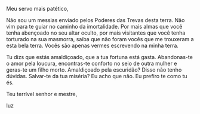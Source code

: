 Meu servo mais patético,

Não sou um messias enviado pelos Poderes das Trevas desta terra. 
Não vim para te guiar no caminho da imortalidade. 
Por mais almas que você tenha abençoado no seu altar oculto, por mais visitantes que você tenha torturado na sua masmorra, saiba que não foram vocês que me trouxeram a esta bela terra. 
Vocês são apenas vermes escrevendo na minha terra.

Tu dizs que estás amaldiçoado, que a tua fortuna está gasta.
 Abandonas-te  o amor pela loucura, encontras-te conforto no seio de outra mulher e geras-te um filho morto. 
Amaldiçoado pela escuridão? Disso não tenho dúvidas. Salvar-te da tua miséria?
Eu acho que não. Eu prefiro te como tu és.

Teu terrível senhor e mestre,

Iuz
